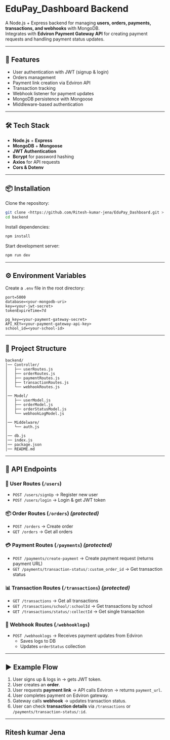 # EduPay_Dashboard Backend

A Node.js + Express backend for managing **users, orders, payments, transactions, and webhooks** with MongoDB.  
Integrates with **Edviron Payment Gateway API** for creating payment requests and handling payment status updates.

---

## 🚀 Features
- User authentication with JWT (signup & login)
- Orders management
- Payment link creation via Edviron API
- Transaction tracking
- Webhook listener for payment updates
- MongoDB persistence with Mongoose
- Middleware-based authentication

---

## 🛠 Tech Stack
- **Node.js** + **Express**
- **MongoDB** + **Mongoose**
- **JWT Authentication**
- **Bcrypt** for password hashing
- **Axios** for API requests
- **Cors & Dotenv**

---

## 📦 Installation

Clone the repository:

```bash
git clone <https://github.com/Ritesh-kumar-jena/EduPay_Dashboard.git >
cd backend
```

Install dependencies:

```bash
npm install
```

Start development server:

```bash
npm run dev
```

---

## ⚙️ Environment Variables

Create a `.env` file in the root directory:

```env
port=5000
database=<your-mongodb-uri>
key=<your-jwt-secret>
tokenExpireTime=7d

pg_key=<your-payment-gateway-secret>
API_KEY=<your-payment-gateway-api-key>
school_id=<your-school-id>
```

---

## 📂 Project Structure
```
backend/
│── Controller/
│   ├── userRoutes.js
│   ├── orderRoutes.js
│   ├── paymentRoutes.js
│   ├── transactionRoutes.js
│   └── webhookRoutes.js
│
│── Model/
│   ├── userModel.js
│   ├── orderModel.js
│   ├── orderStatusModel.js
│   └── webhookLogModel.js
│
│── Middelware/
│   └── auth.js
│
│── db.js
│── index.js
│── package.json
│── README.md
```

---

## 🔑 API Endpoints

### 👤 User Routes (`/users`)
- `POST /users/signUp` → Register new user  
- `POST /users/login` → Login & get JWT token  

### 📦 Order Routes (`/orders`) *(protected)*
- `POST /orders` → Create order  
- `GET /orders` → Get all orders  

### 💳 Payment Routes (`/payments`) *(protected)*
- `POST /payments/create-payment` → Create payment request (returns payment URL)  
- `GET /payments/transaction-status/:custom_order_id` → Get transaction status  

### 📊 Transaction Routes (`/transactions`) *(protected)*
- `GET /transactions` → Get all transactions  
- `GET /transactions/school/:schoolId` → Get transactions by school  
- `GET /transactions/status/:collectId` → Get single transaction  

### 🔔 Webhook Routes (`/webhooklogs`)
- `POST /webhooklogs` → Receives payment updates from Edviron  
  - Saves logs to DB  
  - Updates `orderStatus` collection  

---

## ▶️ Example Flow
1. User signs up & logs in → gets JWT token.  
2. User creates an **order**.  
3. User requests **payment link** → API calls Edviron → returns `payment_url`.  
4. User completes payment on Edviron gateway.  
5. Gateway calls **webhook** → updates transaction status.  
6. User can check **transaction details** via `/transactions` or `/payments/transaction-status/:id`.

---

## Ritesh kumar Jena

